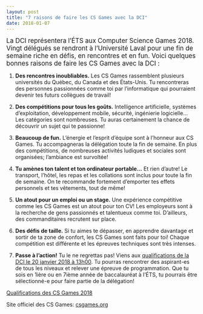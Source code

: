```yaml
---
layout: post
title: "7 raisons de faire les CS Games avec la DCI"
date: 2018-01-07
---
```


<big>La DCI représentera l’ÉTS aux Computer Science Games 2018. Vingt délégués se rendront à l’Université Laval pour une fin de semaine riche en défis, en rencontres et en fun. Voici quelques bonnes raisons de faire les CS Games avec la DCI :</big>

1. **Des rencontres inoubliables.**
Les CS Games rassemblent plusieurs universités du Québec, du Canada et des États-Unis. Tu rencontreras des personnes passionnées comme toi par l’informatique qui pourraient devenir tes futurs collègues de travail!
 
2. **Des compétitions pour tous les goûts.** Intelligence artificielle, systèmes d’exploitation, développement mobile, sécurité, ingénierie logicielle… Les catégories sont nombreuses. Tu auras certainement la chance de découvrir un sujet qui te passionne! 

3. **Beaucoup de fun.** L’énergie et l’esprit d’équipe sont à l’honneur aux CS Games. Tu accompagneras la délégation toute la fin de semaine. En plus des compétitions, de nombreuses activités ludiques et sociales sont organisées; l’ambiance est survoltée!

4. **Tu amènes ton talent et ton ordinateur portable…** Et rien d’autre! Le transport, l’hôtel, les repas et les collations sont inclus pour toute la fin de semaine. On te recommande fortement d’emporter tes effets personnels et tes vêtements, tout de même! 

5. **Un atout pour un emploi ou un stage.**
Une expérience compétitive comme les CS Games est un atout pour ton CV! Les employeurs sont à la recherche de gens passionnés et talentueux comme toi. D’ailleurs, des commanditaires recrutent sur place.

6.	**Des défis de taille.**
Si tu aimes te dépasser, en apprendre davantage et sortir de ta zone de confort, les CS Games sont faits pour toi! Chaque compétition est différente et les épreuves techniques sont très intenses. 

7.	**Passe à l’action!**
Tu le ne regrettas pas! Viens aux [qualifications de la DCI le 20 janvier 2018 à 13h00](https://www.facebook.com/events/2030315243872230/). Tu pourras rencontrer des aspirant-es de tous les niveaux et relever une épreuve de programmation. Que tu sois en 1ière ou en 7ième année de baccalauréat à l’ÉTS, tu pourrais être sélectionné-e pour faire partie de la délégation! 

<a class="btn btn-primary btn-lg btn-block" href="https://www.facebook.com/events/2030315243872230/">Qualifications des CS Games 2018</a>

<div class="text-center">Site officiel des CS Games: <a href="http://csgames.org">csgames.org</a> </div>


 